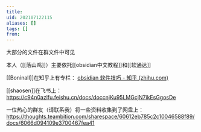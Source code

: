 ```yaml
---
title: 
uid: 202107122115
aliases: []
tags: []
from: 
---
```

大部分的文件在群文件中可见



本人（[[落山鸡]]）主要依托[[obsidian中文教程]]和[[软通达]]

[[Boninall]]在知乎上有专栏： [obsidian 软件技巧 - 知乎 (zhihu.com)](https://www.zhihu.com/column/c_1302994040707948544)

[[shaosen]]在飞书上： https://c94n0azlfu.feishu.cn/docs/doccnjKu95LMGcjN7ikEsGgosDe

一位热心的群友（请联系我）将一些资料收集到了网盘上： https://thoughts.teambition.com/sharespace/60612eb785c2c10046588f89/docs/6066d094109e3700467fea41